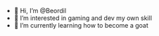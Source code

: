 - 👋 Hi, I’m @Beordil
- 👀 I’m interested in gaming and dev my own skill 
- 🌱 I’m currently learning how to become a goat 




